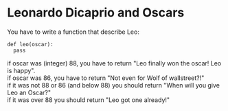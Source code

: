 # Leonardo Dicaprio and Oscars

You have to write a function that describe Leo:
```
def leo(oscar):
  pass
```

if oscar was (integer) 88, you have to return "Leo finally won the oscar! Leo is happy".</br>
if oscar was 86, you have to return "Not even for Wolf of wallstreet?!"</br>
if it was not 88 or 86 (and below 88) you should return "When will you give Leo an Oscar?"</br>
if it was over 88 you should return "Leo got one already!"

